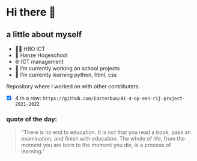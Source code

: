 # Hi there 👋
## a little about myself
- :student: HBO ICT
- :school: Hanze Hogeschool
- :globe_with_meridians: ICT management
- 🔭 I’m currently working on school projects
- 🌱 I’m currently learning python, html, css

Repository where I worked on with other contributers:
- [x] 4 in a row: ` https://github.com/Easterbun/AI-4-op-een-rij-project-2021-2022 `


### quote of the day:
>"There is no end to education. It is not that you read a book, pass an examination, and finish with education. 
The whole of life, from the moment you are born to the moment you die, is a process of learning."
